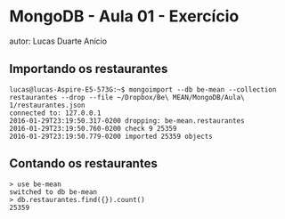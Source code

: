 # MongoDB - Aula 01 - Exercício
autor: Lucas Duarte Anício

## Importando os restaurantes

```
lucas@lucas-Aspire-E5-573G:~$ mongoimport --db be-mean --collection restaurantes --drop --file ~/Dropbox/Be\ MEAN/MongoDB/Aula\ 1/restaurantes.json  
connected to: 127.0.0.1  
2016-01-29T23:19:50.317-0200 dropping: be-mean.restaurantes  
2016-01-29T23:19:50.760-0200 check 9 25359  
2016-01-29T23:19:50.779-0200 imported 25359 objects  
```

## Contando os restaurantes

```
> use be-mean  
switched to db be-mean  
> db.restaurantes.find({}).count()  
25359  
```
﻿
